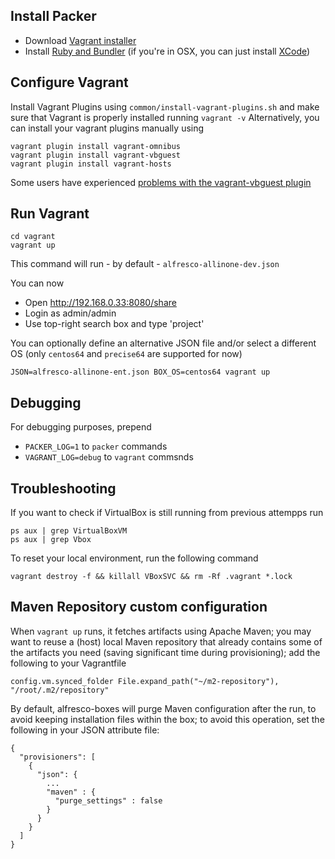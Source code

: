 Install Packer
---
* Download [Vagrant installer](https://www.vagrantup.com/downloads.html)
* Install [Ruby and Bundler](http://bundler.io) (if you're in OSX, you can just install [XCode](https://developer.apple.com/xcode))

Configure Vagrant
---
Install Vagrant Plugins using ```common/install-vagrant-plugins.sh``` and make sure that Vagrant is properly installed running ```vagrant -v```
Alternatively, you can install your vagrant plugins manually using

```
vagrant plugin install vagrant-omnibus
vagrant plugin install vagrant-vbguest
vagrant plugin install vagrant-hosts
```
Some users have experienced [problems with the vagrant-vbguest plugin](https://github.com/maoo/alfresco-boxes/issues/19)

Run Vagrant
---
```
cd vagrant
vagrant up
```
This command will run - by default - `alfresco-allinone-dev.json`

You can now
* Open http://192.168.0.33:8080/share
* Login as admin/admin
* Use top-right search box and type 'project'

You can optionally define an alternative JSON file and/or select a different OS (only ```centos64``` and ```precise64``` are supported for now)
```
JSON=alfresco-allinone-ent.json BOX_OS=centos64 vagrant up
```

Debugging
---
For debugging purposes, prepend
* ```PACKER_LOG=1``` to ```packer``` commands
* ```VAGRANT_LOG=debug``` to ```vagrant``` commsnds

Troubleshooting
---
If you want to check if VirtualBox is still running from previous attempps run

```
ps aux | grep VirtualBoxVM
ps aux | grep Vbox
```

To reset your local environment, run the following command

```
vagrant destroy -f && killall VBoxSVC && rm -Rf .vagrant *.lock
```

Maven Repository custom configuration
---
When `vagrant up` runs, it fetches artifacts using Apache Maven; you may want to reuse a (host) local Maven repository that already contains some of the artifacts you need (saving significant time during provisioning); add the following to your Vagrantfile

```
config.vm.synced_folder File.expand_path("~/m2-repository"), "/root/.m2/repository"
```

By default, alfresco-boxes will purge Maven configuration after the run, to avoid keeping installation files within the box; to avoid this operation, set the following in your JSON attribute file:

```
{
  "provisioners": [
    {
      "json": {
        ...
        "maven" : {
          "purge_settings" : false
        }
      }
    }
  ]
}
```
